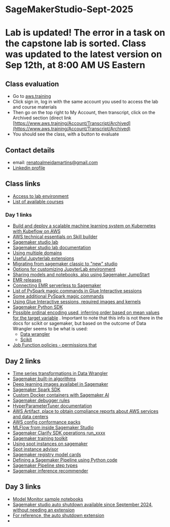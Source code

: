 # SageMakerStudio-Sept-2025

# Lab is updated! The error in a task on the capstone lab is sorted. Class was updated to the latest version on Sep 12th, at 8:00 AM US Eastern
## Class evaluation
- Go to [aws.training](https://www.aws.training/)
- Click sign in, log in with the same account you used to access the lab and course materials
- Then go on the top right to My Account, then transcript, click on the Archived section (direct link [https://www.aws.training/Account/Transcript/Archived](https://www.aws.training/Account/Transcript/Archived)
- You should see the class, with a button to evaluate

## Contact details
- email: renatoalmeidamartins@gmail.com
- [Linkedin profile](https://www.linkedin.com/in/renatodealmeidamartins/)
  
## Class links

- [Access to lab environment](https://us-east-1.student.classrooms.aws.training/class/ilt%23v8Tx76fddYa18jg1vJvvjX)
- [List of available courses](https://releases.awstc.com/)

### Day 1 links
- [Build and deploy a scalable machine learning system on Kubernetes with Kubeflow on AWS](https://aws.amazon.com/blogs/machine-learning/build-and-deploy-a-scalable-machine-learning-system-on-kubernetes-with-kubeflow-on-aws/)
- [AWS technical essentials on Skill builder](https://skillbuilder.aws/learn/K8C2FNZM6X/aws-technical-essentials/N7Q3SXQCDY)
- [Sagemaker studio lab](https://studiolab.sagemaker.aws/login)
- [Sagemaker studio lab documentation](https://docs.aws.amazon.com/sagemaker/latest/dg/studio-lab.html)
- [Using multiple domains](https://docs.aws.amazon.com/sagemaker/latest/dg/domain-multiple.html)
- [Useful Jupyterlab extensions](https://towardsdatascience.com/10-jupyter-lab-extensions-to-boost-your-productivity-4b3800b7ca2a/)
- [Migrating from sagemaker classic to "new" studio](https://docs.aws.amazon.com/sagemaker/latest/dg/studio-updated-migrate.html)
- [Options for customizing JupyterLab environment](https://docs.aws.amazon.com/whitepapers/latest/sagemaker-studio-admin-best-practices/customization.html)
- [Sharing models and notebooks, also using Sagemaker JumpStart](https://aws.amazon.com/blogs/aws/new-share-ml-models-and-notebooks-more-easily-within-your-organization-with-amazon-sagemaker-jumpstart/)
- [EMR releases](https://docs.aws.amazon.com/emr/latest/ReleaseGuide/emr-release-components.html)
- [Connecting EMR serverless to Sagemaker](https://docs.aws.amazon.com/next-generation-sagemaker/latest/userguide/emr-serverless.html)
- [List of PySpark magic commands in Glue Interactive sessions](https://docs.aws.amazon.com/glue/latest/dg/interactive-sessions-magics.html)
- [Some additional PySpark magic commands](https://docs.aws.amazon.com/emr/latest/ManagementGuide/emr-studio-magics.html#accessing-all-magic-commands)
- [Using Glue Interactive sessions, required images and kernels](https://docs.aws.amazon.com/sagemaker/latest/dg/studio-notebooks-glue.html)
- [Sagemaker Python SDK](https://sagemaker.readthedocs.io/en/stable/)
- [Possible ordinal encoding used, inferring order based on mean values for the target variable](https://feature-engine.trainindata.com/en/1.8.x/user_guide/encoding/OrdinalEncoder.html#ordered-ordinal-encoding) . Important to note that this info is not there in the docs for scikit or sagemaker, but based on the outcome of Data Wrangler seems to be what is used:
  - [Data wrangler](https://sagemaker-examples.readthedocs.io/en/latest/sagemaker-datawrangler/tabular-dataflow/data-transformations/index.html#handle-categorical-data)
  - [Scikit](https://scikit-learn.org/stable/modules/generated/sklearn.preprocessing.OrdinalEncoder.html)
- [Job Function policies - permissions that](https://docs.aws.amazon.com/IAM/latest/UserGuide/access_policies_job-functions.html)

## Day 2 links
- [Time series transformations in Data Wrangler](https://docs.aws.amazon.com/sagemaker/latest/dg/data-wrangler-transform.html#data-wrangler-transform-time-series)
- [Sagemaker built-in algorithms](https://docs.aws.amazon.com/sagemaker/latest/dg/algos.html)
- [Deep learning images availabel in Sagemaker](https://docs.aws.amazon.com/sagemaker/latest/dg/pre-built-containers-frameworks-deep-learning.html)
- [Sagemaker Spark SDK](https://github.com/aws/sagemaker-spark)
- [Custom Docker containers with Sagemaker AI](https://docs.aws.amazon.com/sagemaker/latest/dg/docker-containers-adapt-your-own.html)
- [Sagemaker debugger rules](https://docs.aws.amazon.com/sagemaker/latest/dg/use-debugger-built-in-profiler-rules.html)
- [HyperParameterTuner documentation](https://sagemaker.readthedocs.io/en/stable/api/training/tuner.html)
- [AWS Artifact, place to obtain compliance reports about AWS services and data centers](https://aws.amazon.com/artifact/)
- [AWS config conformance packs](https://docs.aws.amazon.com/config/latest/developerguide/conformancepack-sample-templates.html)
- [MLFlow from inside Sagemaker Studio](https://docs.aws.amazon.com/sagemaker/latest/dg/mlflow.html)
- [Sagemaker Clarify SDK operations run_xxxx](https://sagemaker.readthedocs.io/en/stable/api/training/processing.html#sagemaker.clarify.SageMakerClarifyProcessor)
- [Sagemaker training toolkit](https://github.com/aws/sagemaker-training-toolkit)
- [Using spot instances on sagemaker](https://docs.aws.amazon.com/sagemaker/latest/dg/model-managed-spot-training.html)
- [Spot instance advisor](https://aws.amazon.com/ec2/spot/instance-advisor/)
- [Sagemaker registry model cards](https://docs.aws.amazon.com/sagemaker/latest/dg/model-cards.html#model-cards-json-schema)
- [Defining a Sagemaker Pipeline using Python code](https://docs.aws.amazon.com/sagemaker/latest/dg/define-pipeline.html)
- [Sagemaker Pipeline step types](https://docs.aws.amazon.com/sagemaker/latest/dg/build-and-manage-steps-types.html)
- [Sagemaker inference recommender](https://docs.aws.amazon.com/sagemaker/latest/dg/inference-recommender.html)

## Day 3 links
- [Model Monitor sample notebooks](https://github.com/aws-samples/amazon-sagemaker-model-monitor-using-bring-your-own-model/tree/main)
- [Sagemaker studio auto shutdown available since September 2024, without needing an extension](https://aws.amazon.com/about-aws/whats-new/2024/09/amazon-sagemaker-studio-automatic-shutdown-idle-applications/)
- [For reference, the auto shutdown extension](https://github.com/aws-samples/sagemaker-studio-auto-shutdown-extension)
- 
